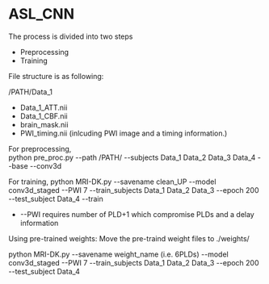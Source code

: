 # ASL_CNN


The process is divided into two steps
 - Preprocessing
 - Training

File structure is as following:

/PATH/Data_1
- Data_1_ATT.nii
- Data_1_CBF.nii
- brain_mask.nii
- PWI_timing.nii (inlcuding PWI image and a timing information.)

For preprocessing,  
 python pre_proc.py --path /PATH/ --subjects Data_1 Data_2 Data_3 Data_4 --base --conv3d
 
For training,
 python MRI-DK.py --savename clean_UP --model conv3d_staged --PWI 7 --train_subjects Data_1 Data_2 Data_3 --epoch 200 --test_subject Data_4 --train
 - --PWI requires number of PLD+1 which compromise PLDs and a delay information

Using pre-trained weights:
Move the pre-traind weight files to ./weights/

  python MRI-DK.py --savename weight_name (i.e. 6PLDs) --model conv3d_staged --PWI 7 --train_subjects Data_1 Data_2 Data_3 --epoch 200 --test_subject Data_4 

